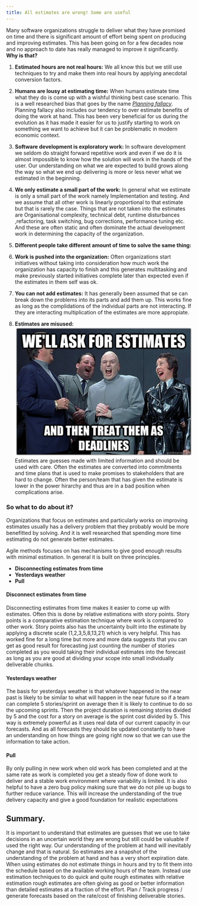 ```yaml
---
title: All estimates are wrong! Some are useful 
---
```


Many software organizations struggle to deliver what they have promised on 
time and there is significant amount of effort being spent on producing 
and improving estimates. This has been going on for a few decades now and no 
approach to date has really managed to improve it significantly.   
**Why is that?**


1. **Estimated hours are not real hours:** We all know this but we still use techniques
to try and make them into real hours by applying anecdotal conversion factors. 

2. **Humans are lousy at estimating time:** When humans estimate time what they 
do is come up with a wishful thinking best case scenario. This is a well researched
bias that goes by the name [_Planning fallacy_](https://en.wikipedia.org/wiki/Planning_fallacy).
Planning fallacy also includes our tendency to over estimate benefits of doing the work at hand.
This has been very beneficial for us during the evolution as it has made it easier for us to 
justify starting to work on something we want to achieve but it can be problematic in modern
economic context.

2. **Software development is exploratory work:** In software development we seldom do
straight forward repetitive work and even if we do it is almost impossible to know how
the solution will work in the hands of the user. Our understanding on what we  are 
expected to build grows along the way so what we end up delivering is more or less never 
what we estimated in the beginning.

3. **We only estimate a small part of the work:** In general what we estimate is only a 
small part of the work namely Implementation and testing. And we assume that all other 
work is linearly proportional to that estimate but that is rarely the case. Things that 
are not taken into the estimates are Organisational complexity, technical debt, runtime disturbances ,refactoring, 
task switching, bug corrections, performance tuning etc. And these are often static and
often dominate the actual development work in determining the capacity of the organization.

4. **Different people take different amount of time to solve the same thing:** 

5. **Work is pushed into the organization:** Often organizations start initiatives without 
taking into consideration how much work the organization has capacity to finish and this 
generates multitasking and make previously started initiatives complete later than expected
even if the estimates in them self was ok.

5. **You can not add estimates:** It has generally been assumed that se can break down the 
problems into its parts and add them up. This works fine as long as the complidations of 
the individual parts are not interacting. If they are interacting multiplication 
of the estimates are more appropiate.

6. **Estimates are misused:**  
![](estimatesDeadlines.png)  
Estimates are guesses made with limited information and should 
be used with care. Often the estimates are converted into commitments and time plans 
that is used to make promises to stakeholders that are hard to change. Often the person/team 
that has given the estimate is lower in the power hirarchy and thus are in a bad position when 
complications arise.   
  
    
  

### So what to do about it?

Organizations that focus on estimates and particularly works on improving estimates usually 
has a delivery problem that they probably would be more benefitted by solving. And it is well 
researched that spending more time estimating do not generate better estimates.   

Agile methods focuses on  has mechanisms to give good enough results with minimal estimation. 
In general it is built on three principles.

* **Disconnecting estimates from time**
* **Yesterdays weather**
* **Pull**

#### Disconnect estimates from time

Disconnecting estimates from time makes it easier to come up with estimates. Often this is done by 
relative estimations with story points. Story points is a comparative estimation technique where 
work is compared to other work. Story points also has the uncertainty built into 
the estimate by applying a discrete scale (1,2,3,5,8,13,21) which is very helpful. This has worked 
fine for a long time but more and more data suggests that you can get as good result for forecasting 
just counting the number of stories completed as you would taking their individual estimates into the 
forecast as long as you are good at dividing your scope into small individually deliverable 
chunks.

#### Yesterdays weather

The basis for yesterdays weather is that whatever happened in the near past is likely to be 
similar to what will happen in the near future so if a team can complete 5 stories/sprint on 
average then it is likely to continue to do so the upcoming sprints. Then the project duration 
is remaining stories divided by 5 and the cost for a story on 
average is the sprint cost divided by 5. This way is extremely powerful as it uses real data
of our current capacity in our forecasts. And as all forecasts they should be updated constantly to have an understanding on how things are going right now so that we can use the information to take action.

#### Pull

By only pulling in new work when old work has been completed and at the same rate as work is completed you
get a steady flow of done work to deliver and a stable work environment where variability is limited. It is 
also helpful to have a zero bug policy making sure that we do not pile up bugs to further reduce variance.
This will increase the understanding of the true delivery capacity and give a good foundation for realistic expectations

## Summary.
It is important to understand that estimates are guesses that we use to take decisions in an 
uncertain world they are wrong but still could be valuable if used the right way. Our understanding of the problem at hand will inevitably change and that is natural. So estimates are a snapshot of the understanding of the problem at hand and has a very short expiration 
date. When using estimates do not estimate things in hours and try to fit them into the schedule based on 
the available working hours of the team. Instead use estimation techniques to do quick and quite rough estimates with relative estimation rough estimates are often giving as good or better information than detailed estimates at a fraction of the effort. Plan / Track progress / generate forecasts based on the rate/cost of finishing deliverable stories. 
